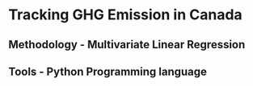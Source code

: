 # Tracking GHG Emission in Canada
## Methodology - Multivariate Linear Regression
## Tools - Python Programming language
